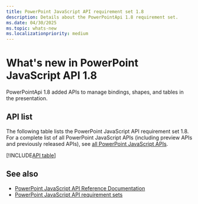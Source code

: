 ```yaml
---
title: PowerPoint JavaScript API requirement set 1.8
description: Details about the PowerPointApi 1.8 requirement set.
ms.date: 04/30/2025
ms.topic: whats-new
ms.localizationpriority: medium
---
```


# What's new in PowerPoint JavaScript API 1.8

PowerPointApi 1.8 added APIs to manage bindings, shapes, and tables in the presentation.

## API list

The following table lists the PowerPoint JavaScript API requirement set 1.8. For a complete list of all PowerPoint JavaScript APIs (including preview APIs and previously released APIs), see [all PowerPoint JavaScript APIs](/javascript/api/powerpoint?view=powerpoint-js-preview&preserve-view=true).


[!INCLUDE[API table](../../includes/powerpoint-1_8.md)]

## See also

- [PowerPoint JavaScript API Reference Documentation](/javascript/api/powerpoint?view=powerpoint-js-1.8&preserve-view=true)
- [PowerPoint JavaScript API requirement sets](powerpoint-api-requirement-sets.md)
